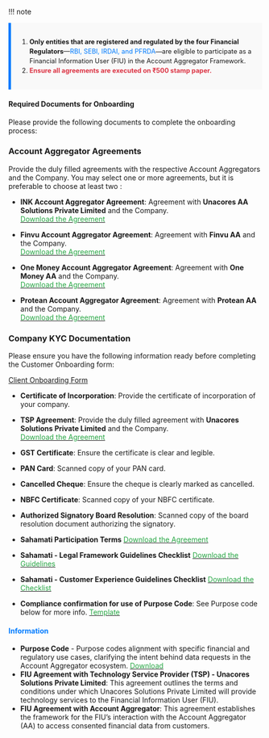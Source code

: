 
!!! note 

<div style="background-color: #f9f9f9; border-left: 5px solid #007bff; padding: 15px; font-size: 0.8rem; line-height: 1.5;"> <ol> <li><strong>Only entities that are registered and regulated by the four Financial Regulators</strong>—<span style="color: #007bff;">RBI, SEBI, IRDAI, and PFRDA</span>—are eligible to participate as a Financial Information User (FIU) in the Account Aggregator Framework.</li> <li><strong style="color: #dc3545;">Ensure all agreements are executed on ₹500 stamp paper.</strong></li> </ol> </div>

#### Required Documents for Onboarding
Please provide the following documents to complete the onboarding process:
### **Account Aggregator Agreements**  
Provide the duly filled agreements with the respective Account Aggregators and the Company. 
You may select one or more agreements, but it is preferable to choose at least two :

- **INK Account Aggregator Agreement**: Agreement with **Unacores AA Solutions Private Limited** and the Company.  
  [<span style="color: #28a745;">Download the Agreement</span>](https://sandbox-fiu-public-docs.s3.ap-south-1.amazonaws.com/FIU-Onboarding-Docs/INKAA+and+FIU+Agreement.docx)
  
- **Finvu Account Aggregator Agreement**: Agreement with **Finvu AA** and the Company.  
  [<span style="color: #28a745;">Download the Agreement</span>](https://sandbox-fiu-public-docs.s3.ap-south-1.amazonaws.com/FIU-Onboarding-Docs/Finvu+AA+-+FIU+Agreement.docx)

- **One Money Account Aggregator Agreement**: Agreement with **One Money AA** and the Company.  
  [<span style="color: #28a745;">Download the Agreement</span>](https://sandbox-fiu-public-docs.s3.ap-south-1.amazonaws.com/FIU-Onboarding-Docs/OneMoney2.docx)

- **Protean Account Aggregator Agreement**: Agreement with **Protean AA** and the Company.  
  [<span style="color: #28a745;">Download the Agreement</span>](https://sandbox-fiu-public-docs.s3.ap-south-1.amazonaws.com/FIU-Onboarding-Docs/Protean2.docx)

### **Company KYC Documentation**  

<script type="text/javascript">
function zforms_open_window(url, height, width){
    var leftPos = 0;
    var topPos = 0;
    if(screen){
        leftPos = (screen.width - width) / 2;
        topPos = (screen.height - height) / 2;
        window.open(url, null, 'width='+width+',height='+height+',left='+leftPos+',top='+topPos+', toolbar=0, location=0, status=1, scrollbars=1, resizable=1');
    }
}
</script>

Please ensure you have the following information ready before completing the Customer Onboarding form:

<a href='https://forms.zohopublic.com/Unaport/form/CustomerOnboarding/formperma/jBtah5h7uM3Lsq_Stp-9TKHhZwjnyfj88tRu3V0kcnE' title="Client Onboarding" target='_blank' onclick="zforms_open_window(this.href, 648, 700); return false">Client Onboarding Form</a>


- **Certificate of Incorporation**: Provide the certificate of incorporation of your company.
- **TSP Agreement**: Provide the duly filled agreement with **Unacores Solutions Private Limited** and the Company.  
  [<span style="color: #28a745;">Download the Agreement</span>](https://sandbox-fiu-public-docs.s3.ap-south-1.amazonaws.com/FIU-Onboarding-Docs/Unaport+Agreement.docx)
- **GST Certificate**: Ensure the certificate is clear and legible.
- **PAN Card**: Scanned copy of your PAN card.
- **Cancelled Cheque**: Ensure the cheque is clearly marked as cancelled.
- **NBFC Certificate**: Scanned copy of your NBFC certificate.
- **Authorized Signatory Board Resolution**: Scanned copy of the board resolution document authorizing the signatory.
- **Sahamati Participation Terms** [<span style="color: #28a745;">Download the Agreement</span>](https://sandbox-fiu-public-docs.s3.ap-south-1.amazonaws.com/FIU-Onboarding-Docs/Participation+Terms+Sahamati.docx)
  
- **Sahamati - Legal Framework Guidelines Checklist**  [<span style="color: #28a745;">Download the Guidelines</span>](https://sandbox-fiu-public-docs.s3.ap-south-1.amazonaws.com/FIU-Onboarding-Docs/Legal+Framework+Guidelines.xlsx)
  
- **Sahamati - Customer Experience Guidelines Checklist**  [<span style="color: #28a745;">Download the Checklist</span>](https://sandbox-fiu-public-docs.s3.ap-south-1.amazonaws.com/FIU-Onboarding-Docs/Customer+Experience+Guidelines.xlsx)
  
- **Compliance confirmation for use of Purpose Code**: See Purpose code below for more info. [<span style="color: #28a745;">Template</span>](https://sandbox-fiu-public-docs.s3.ap-south-1.amazonaws.com/FIU-Onboarding-Docs/Confirmation+of+Purpose+Code.docx)


#### <span style="color: #007bff;">Information</span>
- <strong>Purpose Code</strong> - Purpose codes alignment with specific financial and regulatory use cases, clarifying the intent behind data requests in the Account Aggregator ecosystem. [<span style="color: #28a745;">Download</span>](https://sandbox-fiu-public-docs.s3.ap-south-1.amazonaws.com/FIU-Onboarding-Docs/Purpose+Code+template.xlsx)
- <strong>FIU Agreement with Technology Service Provider (TSP) - Unacores Solutions Private Limited</strong>: This agreement outlines the terms and conditions under which Unacores Solutions Private Limited will provide technology services to the Financial Information User (FIU).
- <strong>FIU Agreement with Account Aggregator</strong>: This agreement establishes the framework for the FIU’s interaction with the Account Aggregator (AA) to access consented financial data from customers.


<!--
## Steps to Onboard

### Step 1: Visit the Website
1. Open your web browser and navigate to our website at [https://www.unaport.ai](https://www.unaport.ai)

### Step 2: Register for an Account
1. Click on the **"Sign In"** button located at the center of the homepage.
2. Fill in the required information, including your email address, and password.
3. Create a strong password for your account.
4. Click on the **"Register"** button to create your account.

### Step 3: Verify Your Email
1. After registering, you will receive a verification email.
2. Open the email and click on the verification link to verify your email address.

### Step 4: Login to Your Account
1. Return to the website and click on the **"Sign In"** button.
2. Enter your email address and password.
3. Click on the **"Login"** button to access your account.

### Step 5: Complete Your Profile
1. Once logged in, navigate to the **"Settings"** -> **“KYC”** section.
2. Fill in all the required KYC fields, including Company, PAN, GST information and contact details.

### Step 6: Upload Required Documents
1. In the **"Upload Documents"** section, you will find an option to upload documents.
2. Click on the **"Upload Documents"** button.
3. Upload the following documents:
      1. **Certificate of Incorporation**: Provide the certificate of incorporation of your company.
      2. **Unaport.ai Agreement**: Provide duly filled agreement with Unacores Solutions Private Limited and the Company. [Download Agreement](https://sandbox-fiu-public-docs.s3.ap-south-1.amazonaws.com/FIU-Onboarding-Docs/Unaport+Agreement.docx)
      3. **Account Aggregator Agreement**: Provide duly filled agreement with Unacores AA Solutions Private Limited and the Company. [Download Agreement](https://sandbox-fiu-public-docs.s3.ap-south-1.amazonaws.com/FIU-Onboarding-Docs/INKAA+and+FIU+Agreement.docx)

4. Provide the below certificates by email at connect@ink-aa.com with your Company Name:
      1. **GST Certificate**: Ensure the certificate is clear and legible.
      2. **PAN Card**: Scanned copy of your PAN card.
      3. **FIU Certification**: Provide a copy of your FIU certification.
      4. **Cancelled Cheque**: Ensure the cheque is clearly marked as cancelled.
      5. **NBFC Certificate**: Scanned copy of your NBFC certificate if applicable.
      6. **Authorized Signatory Board Resolution**: Scanned copy of the board resolution document authorizing the signatory.

### Step 7: Submit for Verification
1. After uploading all the required documents, click on the **"Submit for Verification"** button.
2. Your documents will be reviewed by our team. This process may take a few days.

### Step 8: Confirmation
1. Once your documents have been verified, you will receive a confirmation email.
2. You can now access all the LIVE features and services available to Financial Information Users on our website.

## Support
If you encounter any issues during the onboarding process or need assistance, please contact our support team at **[connect@ink-aa.com](mailto:connect@ink-aa.com)** or **[+91 73048 06127](tel:+917304806127)**.

-->